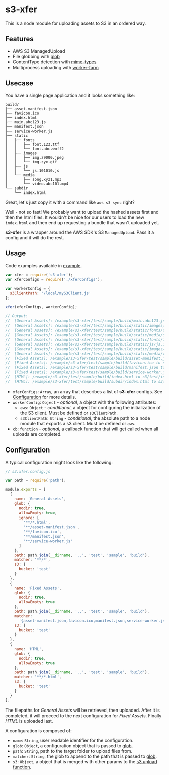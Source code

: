 # s3-xfer

This is a node module for uploading assets to S3 in an ordered way.

## Features

- AWS S3 ManagedUpload
- File globbing with [glob](https://github.com/isaacs/node-glob)
- ContentType detection with [mime-types](https://github.com/jshttp/mime-types)
- Multiprocess uploading with [worker-farm](https://github.com/rvagg/node-worker-farm)

## Usecase

You have a single page application and it looks something like:

```shell
build/
├── asset-manifest.json
├── favicon.ico
├── index.html
├── main.abc123.js
├── manifest.json
├── service-worker.js
├── static
│   ├── fonts
│   │   ├── font.123.ttf
│   │   └── font.abc.woff2
│   ├── images
│   │   ├── img.z9000.jpeg
│   │   └── img.zyx.gif
│   ├── js
│   │   └── js.101010.js
│   └── media
│       ├── song.xyz1.mp3
│       └── video.abc101.mp4
└── subdir
    └── index.html
```

Great, let's just copy it with a command like `aws s3 sync` right?

Well - not so fast! We probably want to upload the hashed assets first and then
the html files. It wouldn't be nice for our users to load the new `index.html`
and then end up requesting a bundle that wasn't uploaded yet.

**s3-xfer** is a wrapper around the AWS SDK's S3 `ManagedUpload`. Pass it
a config and it will do the rest.

## Usage

Code examples available in [example](./example).

```js
var xfer = require('s3-xfer');
var xferConfigs = require('./xferConfigs');

var workerConfig = {
  s3ClientPath: '/local/myS3Client.js'
};

xfer(xferConfigs, workerConfig);

// Output:
//  [General Assets]: /example/s3-xfer/test/sample/build/main.abc123.js to s3/test/main.abc123.js
//  [General Assets]: /example/s3-xfer/test/sample/build/static/images/img.zyx.gif to s3/test/static/images/img.zyx.gif
//  [General Assets]: /example/s3-xfer/test/sample/build/static/fonts/font.abc.woff2 to s3/test/static/fonts/font.abc.woff2
//  [General Assets]: /example/s3-xfer/test/sample/build/static/media/song.xyz1.mp3 to s3/test/static/media/song.xyz1.mp3
//  [General Assets]: /example/s3-xfer/test/sample/build/static/fonts/font.123.ttf to s3/test/static/fonts/font.123.ttf
//  [General Assets]: /example/s3-xfer/test/sample/build/static/js/js.101010.js to s3/test/static/js/js.101010.js
//  [General Assets]: /example/s3-xfer/test/sample/build/static/images/img.z9000.jpeg to s3/test/static/images/img.z9000.jpeg
//  [General Assets]: /example/s3-xfer/test/sample/build/static/media/video.abc101.mp4 to s3/test/static/media/video.abc101.mp4
//  [Fixed Assets]: /example/s3-xfer/test/sample/build/asset-manifest.json to s3/test/asset-manifest.json
//  [Fixed Assets]: /example/s3-xfer/test/sample/build/favicon.ico to s3/test/favicon.ico
//  [Fixed Assets]: /example/s3-xfer/test/sample/build/manifest.json to s3/test/manifest.json
//  [Fixed Assets]: /example/s3-xfer/test/sample/build/service-worker.js to s3/test/service-worker.js
//  [HTML]: /example/s3-xfer/test/sample/build/index.html to s3/test/index.html
//  [HTML]: /example/s3-xfer/test/sample/build/subdir/index.html to s3/test/subdir/index.html
```

- `xferConfigs`: `Array`, an array that describes a list of **s3-xfer** configs. See [Configuration](#Configuration) for more details.
- `workerConfig`: `Object` - *optional*, a object with the following attributes:
    - `aws`: `Object` - *conditional*, a object for configuring the
      initialization of the S3 client. Must be defined or `s3ClientPath`.
    - `s3ClientPath`: `String` - *conditional*, the absolute path to a
      node module that exports a s3 client. Must be defined or `aws`.
- `cb`: `function` - *optional*, a callback function that will get called when all uploads are completed.

## Configuration

A typical configuration might look like the following:

```javascript
// s3.xfer.config.js

var path = require('path');

module.exports = [
  {
    name: 'General Assets',
    glob: {
      nodir: true,
      allowEmpty: true,
      ignore: [
        '**/*.html',
        '**/asset-manifest.json',
        '**/favicon.ico',
        '**/manifest.json',
        '**/service-worker.js'
      ]
    },
    path: path.join(__dirname, '..', 'test', 'sample', 'build'),
    matcher: '**/*',
    s3: {
      bucket: 'test'
    }
  },
  {
    name: 'Fixed Assets',
    glob: {
      nodir: true,
      allowEmpty: true
    },
    path: path.join(__dirname, '..', 'test', 'sample', 'build'),
    matcher:
      '{asset-manifest.json,favicon.ico,manifest.json,service-worker.js}',
    s3: {
      bucket: 'test'
    }
  },
  {
    name: 'HTML',
    glob: {
      nodir: true,
      allowEmpty: true
    },
    path: path.join(__dirname, '..', 'test', 'sample', 'build'),
    matcher: '**/*.html',
    s3: {
      bucket: 'test'
    }
  }
];
```

The filepaths for *General Assets* will be retrieved, then uploaded. After it is completed, it will proceed to the next configuration for *Fixed Assets*. Finally *HTML* is uploaded last.

A configuration is composed of:

- `name`: `String`, user readable identifier for the configuration.
- `glob`: `Object`, a configuration object that is passed to [glob](https://github.com/isaacs/node-glob).
- `path`: `String`, path to the target folder to upload files from.
- `matcher`: `String`, the glob to append to the path that is passed to [glob](https://github.com/isaacs/node-glob).
- `s3`: `Object`, a object that is merged with other params to the [s3 upload function](http://docs.aws.amazon.com/AWSJavaScriptSDK/latest/AWS/S3.html#upload-property).
